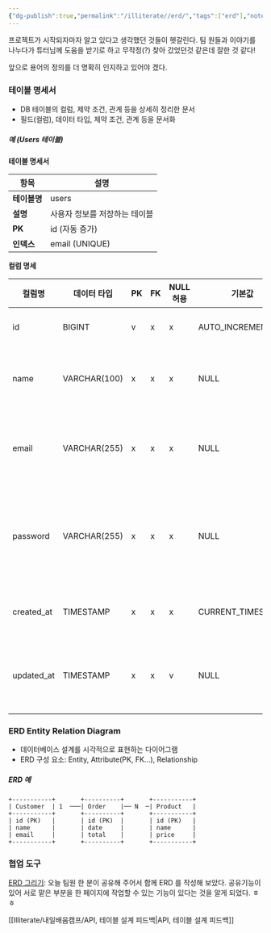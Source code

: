 ```yaml
---
{"dg-publish":true,"permalink":"/illiterate//erd/","tags":["erd"],"noteIcon":"","created":"2025-02-12T23:07:00","updated":"2025-02-14T23:54:40+09:00"}
---
```


프로젝트가 시작되자마자 알고 있다고 생각했던 것들이 헷갈린다.
팀 원들과 이야기를 나누다가 튜터님께 도움을 받기로 하고 무작정(?) 찾아 갔었던것 같은데 잘한 것 같다!

앞으로 용어의 정의를 더 명확히 인지하고 있어야 겠다.

### 테이블 명세서

- DB 테이블의 컬럼, 제약 조건, 관계 등을 상세히 정리한 문서
- 필드(컬럼), 데이터 타입, 제약 조건, 관계 등을 문서화

##### 예 (Users 테이블)

**테이블 명세서**

|**항목**|**설명**|
|---|---|
|**테이블명**|users|
|**설명**|사용자 정보를 저장하는 테이블|
|**PK**|id (자동 증가)|
|**인덱스**|email (UNIQUE)|

**컬럼 명세**

| **컬럼명**    | **데이터 타입**   | **PK** | **FK** | **NULL 허용** | **기본값**           | **설명**    |
| ---------- | ------------ | ------ | ------ | ----------- | ----------------- | --------- |
| id         | BIGINT       | v      | x      | x           | AUTO_INCREMENT    | 기본 키      |
| name       | VARCHAR(100) | x      | x      | x           | NULL              | 사용자 이름    |
| email      | VARCHAR(255) | x      | x      | x           | NULL              | 이메일 (유니크) |
| password   | VARCHAR(255) | x      | x      | x           | NULL              | 암호화된 비밀번호 |
| created_at | TIMESTAMP    | x      | x      | x           | CURRENT_TIMESTAMP | 생성 시간     |
| updated_at | TIMESTAMP    | x      | x      | v           | NULL              | 업데이트 시간   |

### ERD Entity Relation Diagram

- 데이터베이스 설계를 시각적으로 표현하는 다이어그램
- ERD 구성 요소: Entity, Attribute(PK, FK...), Relationship

##### ERD 예

```
+-----------+       +----------+       +-----------+
| Customer  | 1  ───| Order    |── N  ─| Product   |
+-----------+       +----------+       +-----------+
| id (PK)   |       | id (PK)  |       | id (PK)   |
| name      |       | date     |       | name      |
| email     |       | total    |       | price     |
+-----------+       +----------+       +-----------+
```


### 협업 도구

[ERD 그리기](https://app.diagrams.net/): 오늘 팀원 한 분이 공유해 주어서 함께 ERD 를 작성해 보았다. 공유기능이 있어 서로 맡은 부분을 한 페이지에 작업할 수 있는 기능이 있다는 것을 알게 되었다. ㅎㅎ

[[Illiterate/내일배움캠프/API, 테이블 설계 피드백\|API, 테이블 설계 피드백]]